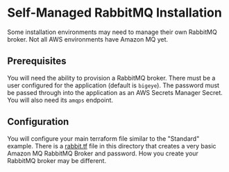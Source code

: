 # Self-Managed RabbitMQ Installation

Some installation environments may need to manage their own
RabbitMQ broker. Not all AWS environments have Amazon MQ yet.

## Prerequisites

You will need the ability to provision a RabbitMQ broker. There
must be a user configured for the application (default is `bigeye`).
The password must be passed through into the application as an AWS
Secrets Manager Secret. You will also need its `amqps` endpoint.

## Configuration

You will configure your main terraform file similar to the "Standard" example.
There is a [rabbit.tf](./rabbit.tf) file in this directory that creates a
very basic Amazon MQ RabbitMQ Broker and password. How you create your
RabbitMQ broker may be different.

